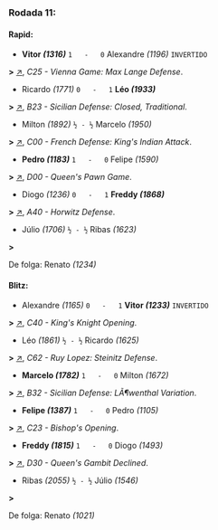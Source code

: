 ### Rodada 11:

#### Rapid:

* **Vitor *(1316)*** `1   -   0` Alexandre *(1196)* `INVERTIDO`

**>** [↗](https://www.lichess.org/uzz6TLeb), *C25 - Vienna Game: Max Lange Defense*.
* Ricardo *(1771)* `0   -   1` **Léo *(1933)*** 

**>** [↗](https://www.lichess.org/2WDMqx8f), *B23 - Sicilian Defense: Closed, Traditional*.
* Milton *(1892)* `½ - ½` Marcelo *(1950)* 

**>** [↗](https://www.lichess.org/Hveq9NYu), *C00 - French Defense: King's Indian Attack*.
* **Pedro *(1183)*** `1   -   0` Felipe *(1590)* 

**>** [↗](https://www.lichess.org/3tPc9vbg), *D00 - Queen's Pawn Game*.
* Diogo *(1236)* `0   -   1` **Freddy *(1868)*** 

**>** [↗](https://www.lichess.org/bzs5OTvF), *A40 - Horwitz Defense*.
* Júlio *(1706)* `½ - ½` Ribas *(1623)* 

**>** 

De folga: Renato *(1234)*

#### Blitz:

* Alexandre *(1165)* `0   -   1` **Vitor *(1233)*** `INVERTIDO`

**>** [↗](https://www.lichess.org/HrAy00oE), *C40 - King's Knight Opening*.
* Léo *(1861)* `½ - ½` Ricardo *(1625)* 

**>** [↗](https://www.lichess.org/8SZrGgrw), *C62 - Ruy Lopez: Steinitz Defense*.
* **Marcelo *(1782)*** `1   -   0` Milton *(1672)* 

**>** [↗](https://www.lichess.org/ddfdNyXJ), *B32 - Sicilian Defense: LÃ¶wenthal Variation*.
* **Felipe *(1387)*** `1   -   0` Pedro *(1105)* 

**>** [↗](https://www.lichess.org/XgzeSbk8), *C23 - Bishop's Opening*.
* **Freddy *(1815)*** `1   -   0` Diogo *(1493)* 

**>** [↗](https://www.lichess.org/xVTfL6Vs), *D30 - Queen's Gambit Declined*.
* Ribas *(2055)* `½ - ½` Júlio *(1546)* 

**>** 

De folga: Renato *(1021)*

